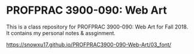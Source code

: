 # PROFPRAC 3900-090: Web Art
This is a class repository for PROFPRAC 3900-090: Web Art for Fall 2018.
<br />It contains my personal notes & assginment.

https://snowxu17.github.io/PROFPRAC3900-090-Web-Art/03_font/
